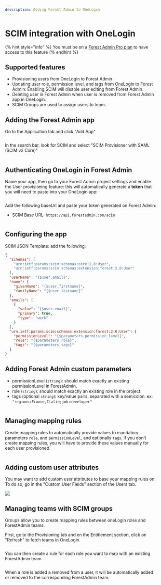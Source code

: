 ```yaml
---
description: Adding Forest Admin to OneLogin
---
```


# SCIM integration with OneLogin

{% hint style="info" %}
You must be on a [Forest Admin Pro plan](https://www.forestadmin.com/pricing/) to have access to this feature
{% endhint %}

## Supported features

* Provisioning users from OneLogin to Forest Admin
* Updating user role, permission level, and tags from OneLogin to Forest Admin: Enabling SCIM will disable user editing from Forest Admin.
* Deleting user in Forest Admin when user is removed from Forest Admin app in OneLogin.&#x20;
* SCIM Groups are used to assign users to team.

## Adding the Forest Admin app

Go to the Application tab and click "Add App"

<figure><img src="../../../.gitbook/assets/image (456).png" alt=""><figcaption></figcaption></figure>

In the search bar, look for SCIM and select "SCIM Provisioner with SAML (SCIM v2 Core)"

<figure><img src="../../../.gitbook/assets/image (478).png" alt=""><figcaption></figcaption></figure>

## Authenticating OneLogin in Forest Admin

Name your app, then go to your Forest Admin project settings and enable the User provisioning feature: this will automatically generate a **token** that you will need to paste into your OneLogin app:

<figure><img src="../../../.gitbook/assets/image (449).png" alt=""><figcaption></figcaption></figure>

Add the following baseUrl and paste your token generated on Forest Admin:

* SCIM Base URL: `https://api.forestadmin.com/scim`

<figure><img src="../../../.gitbook/assets/image (511).png" alt=""><figcaption></figcaption></figure>

## Configuring the app

SCIM JSON Template: add the following:

```json
{
  "schemas": [
    "urn:ietf:params:scim:schemas:core:2.0:User",
    "urn:ietf:params:scim:schemas:extension:forest:2.0:User"
  ],
  "userName": "{$user.email}",
  "name": {
    "givenName": "{$user.firstname}",
    "familyName": "{$user.lastname}"
  },
  "emails": [
    {
      "value": "{$user.email}",
      "primary": true,
      "type": "work"
    }
  ],
  "urn:ietf:params:scim:schemas:extension:forest:2.0:User": {
    "permissionLevel": "{$parameters.permission_level}",
    "role": "{$parameters.role}",
    "tags": "{$parameters.tags}"
  }
}
```

## Adding Forest Admin custom parameters

* permissionLevel (`string`): should match exactly an existing permissionLevel in ForestAdmin.
* role (`string`): should match exactly an existing role in the project.
* tags (optional `string`): key/value pairs, separated with a semicolon. ex: `"regions:France,Italie;job:developer"`

<figure><img src="../../../.gitbook/assets/image (7).png" alt=""><figcaption></figcaption></figure>

## Managing mapping rules

Create mapping rules to automatically provide values to mandatory parameters `role`, and `permissionLevel`, and optionally `tags`. If you don’t create mapping rules, you will have to provide these values manually for each user provisioned.

<figure><img src="../../../.gitbook/assets/image (548).png" alt=""><figcaption></figcaption></figure>

## Adding custom user attributes

You may want to add custom user attributes to base your mapping rules on. To do so, go in the "Custom User Fields" section of the Users tab.

![](<../../../.gitbook/assets/image (579).png>)

## Managing teams with SCIM groups

Groups allow you to create mapping rules between oneLogin roles and ForestAdmin teams.

First, go to the Provisioning tab and on the Entitlement section, click on "Refresh" to fetch teams in OneLogin.

<figure><img src="../../../.gitbook/assets/image (490).png" alt=""><figcaption></figcaption></figure>

You can then create a rule for each role you want to map with an existing ForestAdmin team.

<figure><img src="../../../.gitbook/assets/image (518).png" alt=""><figcaption></figcaption></figure>

When a role is added a removed from a user, it will be automatically added or removed to the corresponding ForestAdmin team.
